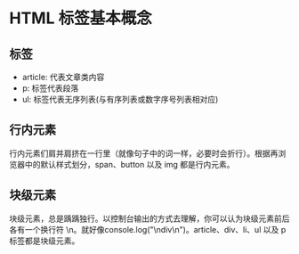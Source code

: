 # HTML 标签基本概念

## 标签

* article: 代表文章类内容
* p: 标签代表段落
* ul: 标签代表无序列表(与有序列表或数字序号列表相对应)

## 行内元素

行内元素们肩并肩挤在一行里（就像句子中的词一样，必要时会折行）。根据再浏览器中的默认样式划分，span、button 以及 img 都是行内元素。

## 块级元素

块级元素，总是踽踽独行。以控制台输出的方式去理解，你可以认为块级元素前后各有一个换行符 \n。就好像console.log("\ndiv\n")。article、div、li、ul 以及 p 标签都是块级元素。
